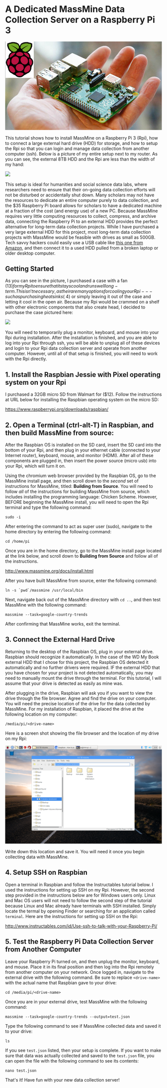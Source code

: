 # A Dedicated MassMine Data Collection Server on a Raspberry Pi 3

![](./images/rpi.jpg)

This tutorial shows how to install MassMine on a Raspberry Pi 3 (Rpi), how to connect a large external hard drive (HDD) for storage, and how to setup the Rpi so that you can login and manage data collection from another computer (ssh). Below is a picture of my entire setup next to my router. As you can see, the external 8TB HDD and the Rpi are less than the width of my hand:

![](./images/image2.jpg)

This setup is ideal for humanities and social science data labs, where researchers need to ensure that their on-going data collection efforts will not be disturbed or accidentally shut down. Many scholars may not have the resources to dedicate an entire computer purely to data collection, and the $35 Raspberry Pi board allows for scholars to have a dedicated machine at a fraction of the cost (and energy use) of a new PC. Because MassMine requires very little computing resources to collect, compress, and archive data, connecting the Raspberry Pi to an external HDD provides the perfect alternative for long-term data collection projects. While I have purchased a very large external HDD for this project, most long-term data collection projects with MassMine would be feasible with drives as small as 500GB. Tech savvy hackers could easily use a USB cable like [this one from Amazon](https://www.amazon.com/Cable-Matters-Drive-Adapter-Optional/dp/B00U6JEKVA/ref=sr_1_4?ie=UTF8&qid=1476149305&sr=8-4&keywords=usb+cable+for+connecting+to+HDD), and then connect it to a used HDD pulled from a broken laptop or older desktop computer.


## Getting Started

As you can see in the picture, I purchased a case with a fan ($13) for my Rpi to ensure that it stays cool and runs well long-term. This isn't necessary, as their are many options for cooling your Rpi---such as purchasing heat sinks (~$4) or simply leaving it out of the case and letting it cool in the open air. Because my Rpi would be crammed on a shelf with other electronic components that also create head, I decided to purchase the case pictured here:

![](./images/image4.jpg)

You will need to temporarily plug a monitor, keyboard, and mouse into your Rpi during installation. After the installation is finished, and you are able to log into your Rpi through ssh, you will be able to unplug all of these devices and login to your Rpi data collection server and operate from another computer. However, until all of that setup is finished, you will need to work with the Rpi directly.


## 1. Install the Raspbian Jessie with Pixel operating system on your Rpi

I purchased a 32GB micro SD from Walmart for ($12). Follow the instructions at URL below for installing the Raspbian operating system on the micro SD:

<https://www.raspberrypi.org/downloads/raspbian/>


## 2. Open a Terminal (ctrl-alt-T) in Raspbian, and then build MassMine from source:

After the Raspbian OS is installed on the SD card, insert the SD card into the bottom of your Rpi, and then plug in your ethernet cable (connected to your Internet router), keyboard, mouse, and monitor (HDMI). After all of these components are plugged in, then insert the power source (micro usb) into your Rpi, which will turn it on.

Using the chromium web browser provided by the Raspbian OS, go to the MassMine install page, and then scroll down to the *second* set of instructions for MassMine, titled: **Building from Source**. You will need to follow *all* of the instructions for building MassMine from source, which includes installing the programming language: Chicken Scheme. However, BEFORE beginning the MassMine install, you will need to open the Rpi terminal and type the following command:

    sudo -i

After entering the command to act as super user (sudo), navigate to the home directory by entering the following command:

    cd /home/pi

Once you are in the home directory, go to the MassMine install page located at the link below, and scroll down to **Building from Source** and follow all of the instructions.

<http://www.massmine.org/docs/install.html>

After you have built MassMine from source, enter the following command:

    ln -s `pwd`/massmine /usr/local/bin

Next, navigate back out of the MassMine directory with `cd ..`, and then test MassMine with the following command:

    massmine --task=google-country-trends

After confirming that MassMine works, exit the terminal.


## 3. Connect the External Hard Drive

Returning to the desktop of the Raspbian OS, plug in your external drive. Raspbian should recognize it automatically. In the case of the WD My Book external HDD that I chose for this project, the Raspbian OS detected it automatically and no further drivers were required. IF the external HDD that you have chosen for your project is not detected automatically, you may need to manually mount the drive through the terminal. For this tutorial, I will assume that your drive is detected as easily as mine was.

After plugging in the drive, Raspbian will ask you if you want to view the drive through the file browser. Agree and find the drive on your computer. You will need the precise location of the drive for the data collected by MassMine. For my installation of Raspbian, it placed the drive at the following location on my computer:

    /media/pi/<drive-name>

Here is a screen shot showing the file browser and the location of my drive on my Rpi:

![](./images/drive-loc.png)

Write down this location and save it. You will need it once you begin collecting data with MassMine.


## 4. Setup SSH on Raspbian

Open a terminal in Raspbian and follow the Instructables tutorial below. I used the instructions for setting up SSH on my Rpi. However, the second step provided in the instructions below are for Windows users only. Linux and Mac OS users will not need to follow the second step of the tutorial because Linux and Mac already have terminals with SSH installed. Simply locate the termal by opening Finder or searching for an application called `terminal`. Here are the instructions for setting up SSH on the Rpi:

<http://www.instructables.com/id/Use-ssh-to-talk-with-your-Raspberry-Pi/>


## 5. Test the Raspberry Pi Data Collection Server from Another Computer

Leave your Raspberry Pi turned on, and then unplug the monitor, keyboard, and mouse. Place it in its final position and then log into the Rpi remotely from another computer on your network. Once logged in, navigate to the external drive with the following command. Be sure to replace `<drive-name>` with the actual name that Raspbian gave to your drive:

    cd /media/pi/<drive-name>

Once you are in your external drive, test MassMine with the following command:

    massmine --task=google-country-trends --output=test.json

Type the following command to see if MassMine collected data and saved it to your drive:

    ls

If you see `test.json` listed, then your setup is complete. If you want to make sure that data was actually collected and saved to the `test.json` file, you can open the file with the following command to see its contents:

    nano test.json

That's it! Have fun with your new data collection server!
